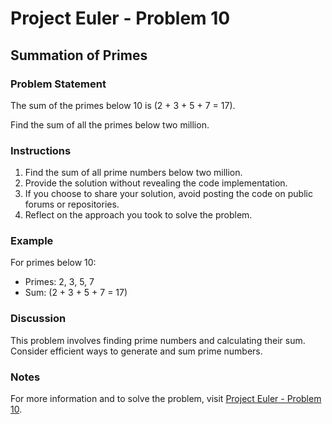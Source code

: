 # Project Euler - Problem 10

## Summation of Primes

### Problem Statement

The sum of the primes below 10 is \(2 + 3 + 5 + 7 = 17\).

Find the sum of all the primes below two million.

### Instructions

1. Find the sum of all prime numbers below two million.
2. Provide the solution without revealing the code implementation.
3. If you choose to share your solution, avoid posting the code on public forums or repositories.
4. Reflect on the approach you took to solve the problem.

### Example

For primes below 10:
- Primes: 2, 3, 5, 7
- Sum: \(2 + 3 + 5 + 7 = 17\)

### Discussion

This problem involves finding prime numbers and calculating their sum. Consider efficient ways to generate and sum prime numbers.

### Notes

For more information and to solve the problem, visit [Project Euler - Problem 10](https://projecteuler.net/problem=10).
